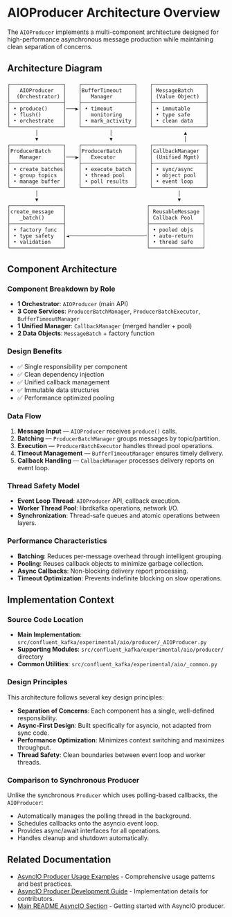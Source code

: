 # AIOProducer Architecture Overview

The `AIOProducer` implements a multi-component architecture designed for high-performance asynchronous message production while maintaining clean separation of concerns.

## Architecture Diagram

```
┌─────────────────┐    ┌─────────────────┐    ┌─────────────────┐
│   AIOProducer   │    │BufferTimeout    │    │ MessageBatch    │
│  (Orchestrator) │    │   Manager       │    │ (Value Object)  │
├─────────────────┤    ├─────────────────┤    ├─────────────────┤
│ • produce()     │───▶│ • timeout       │    │ • immutable     │
│ • flush()       │    │   monitoring    │    │ • type safe     │
│ • orchestrate   │    │ • mark_activity │    │ • clean data    │
└─────────────────┘    └─────────────────┘    └─────────────────┘
         │                       │                       ▲
         ▼                       ▼                       │
┌─────────────────┐    ┌─────────────────┐    ┌─────────────────┐
│ProducerBatch    │    │ProducerBatch    │    │CallbackManager  │
│   Manager       │───▶│   Executor      │    │ (Unified Mgmt)  │
├─────────────────┤    ├─────────────────┤    ├─────────────────┤
│ • create_batches│    │ • execute_batch │    │ • sync/async    │
│ • group topics  │    │ • thread pool   │    │ • object pool   │
│ • manage buffer │    │ • poll results  │    │ • event loop    │
└─────────────────┘    └─────────────────┘    └─────────────────┘
         │                                             │
         ▼                                             ▼
┌─────────────────┐                          ┌─────────────────┐
│create_message   │                          │ ReusableMessage │
│   _batch()      │                          │ Callback Pool   │
├─────────────────┤                          ├─────────────────┤
│ • factory func  │                          │ • pooled objs   │
│ • type safety   │◄─────────────────────────│ • auto-return   │
│ • validation    │                          │ • thread safe   │
└─────────────────┘                          └─────────────────┘
```

## Component Architecture

### Component Breakdown by Role

- **1 Orchestrator**: `AIOProducer` (main API)
- **3 Core Services**: `ProducerBatchManager`, `ProducerBatchExecutor`, `BufferTimeoutManager`
- **1 Unified Manager**: `CallbackManager` (merged handler + pool)
- **2 Data Objects**: `MessageBatch` + factory function

### Design Benefits

- ✅ Single responsibility per component
- ✅ Clean dependency injection  
- ✅ Unified callback management
- ✅ Immutable data structures
- ✅ Performance optimized pooling

### Data Flow

1. **Message Input** — `AIOProducer` receives `produce()` calls.
2. **Batching** — `ProducerBatchManager` groups messages by topic/partition.
3. **Execution** — `ProducerBatchExecutor` handles thread pool operations.
4. **Timeout Management** — `BufferTimeoutManager` ensures timely delivery.
5. **Callback Handling** — `CallbackManager` processes delivery reports on event loop.

### Thread Safety Model

- **Event Loop Thread**: `AIOProducer` API, callback execution.
- **Worker Thread Pool**: librdkafka operations, network I/O.
- **Synchronization**: Thread-safe queues and atomic operations between layers.

### Performance Characteristics

- **Batching**: Reduces per-message overhead through intelligent grouping.
- **Pooling**: Reuses callback objects to minimize garbage collection.
- **Async Callbacks**: Non-blocking delivery report processing.
- **Timeout Optimization**: Prevents indefinite blocking on slow operations.

## Implementation Context

### Source Code Location

- **Main Implementation**: `src/confluent_kafka/experimental/aio/producer/_AIOProducer.py`
- **Supporting Modules**: `src/confluent_kafka/experimental/aio/producer/` directory
- **Common Utilities**: `src/confluent_kafka/experimental/aio/_common.py`

### Design Principles

This architecture follows several key design principles:

- **Separation of Concerns**: Each component has a single, well-defined responsibility.
- **Async-First Design**: Built specifically for asyncio, not adapted from sync code.
- **Performance Optimization**: Minimizes context switching and maximizes throughput.
- **Thread Safety**: Clean boundaries between event loop and worker threads.

### Comparison to Synchronous Producer

Unlike the synchronous `Producer` which uses polling-based callbacks, the `AIOProducer`:

- Automatically manages the polling thread in the background.
- Schedules callbacks onto the asyncio event loop.
- Provides async/await interfaces for all operations.
- Handles cleanup and shutdown automatically.

## Related Documentation

- [AsyncIO Producer Usage Examples](examples/asyncio_example.py) - Comprehensive usage patterns and best practices.
- [AsyncIO Producer Development Guide](DEVELOPER.md#asyncio-producer-development-aioproducer) - Implementation details for contributors.
- [Main README AsyncIO Section](README.md#asyncio-producer-experimental) - Getting started with AsyncIO producer.

